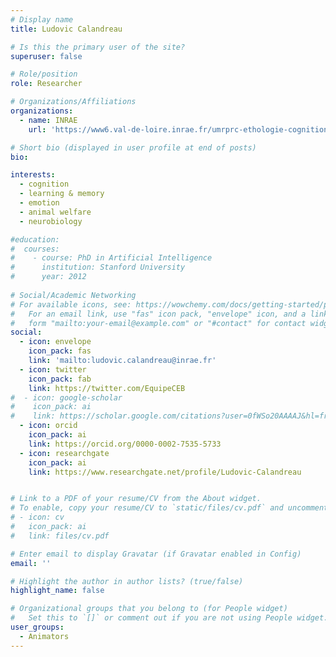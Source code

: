```yaml
---
# Display name
title: Ludovic Calandreau

# Is this the primary user of the site?
superuser: false

# Role/position
role: Researcher

# Organizations/Affiliations
organizations:
  - name: INRAE
    url: 'https://www6.val-de-loire.inrae.fr/umrprc-ethologie-cognition/'

# Short bio (displayed in user profile at end of posts)
bio: 

interests:
  - cognition
  - learning & memory
  - emotion
  - animal welfare
  - neurobiology

#education:
#  courses:
#    - course: PhD in Artificial Intelligence
#      institution: Stanford University
#      year: 2012
 
# Social/Academic Networking
# For available icons, see: https://wowchemy.com/docs/getting-started/page-builder/#icons
#   For an email link, use "fas" icon pack, "envelope" icon, and a link in the
#   form "mailto:your-email@example.com" or "#contact" for contact widget.
social:
  - icon: envelope
    icon_pack: fas
    link: 'mailto:ludovic.calandreau@inrae.fr'
  - icon: twitter
    icon_pack: fab
    link: https://twitter.com/EquipeCEB
#  - icon: google-scholar
#    icon_pack: ai
#    link: https://scholar.google.com/citations?user=0fWSo20AAAAJ&hl=fr
  - icon: orcid
    icon_pack: ai
    link: https://orcid.org/0000-0002-7535-5733
  - icon: researchgate
    icon_pack: ai
    link: https://www.researchgate.net/profile/Ludovic-Calandreau


# Link to a PDF of your resume/CV from the About widget.
# To enable, copy your resume/CV to `static/files/cv.pdf` and uncomment the lines below.
# - icon: cv
#   icon_pack: ai
#   link: files/cv.pdf

# Enter email to display Gravatar (if Gravatar enabled in Config)
email: ''

# Highlight the author in author lists? (true/false)
highlight_name: false

# Organizational groups that you belong to (for People widget)
#   Set this to `[]` or comment out if you are not using People widget.
user_groups:
  - Animators
---
```



